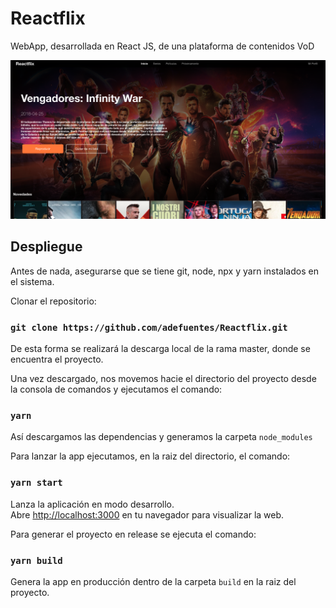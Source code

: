 # Reactflix
WebApp, desarrollada en React JS, de una plataforma de contenidos VoD

![screenshot](https://raw.githubusercontent.com/adefuentes/Reactflix/master/screenshots/home.png)

## Despliegue

Antes de nada, asegurarse que se tiene git, node, npx y yarn instalados en el sistema.

Clonar el repositorio:

### `git clone https://github.com/adefuentes/Reactflix.git`
De esta forma se realizará la descarga local de la rama master, donde se encuentra el proyecto.


Una vez descargado, nos movemos hacie el directorio del proyecto desde la consola de comandos y ejecutamos el comando:

### `yarn`

Así descargamos las dependencias y generamos la carpeta `node_modules`

Para lanzar la app ejecutamos, en la raiz del directorio, el comando:

### `yarn start`

Lanza la aplicación en modo desarrollo.<br />
Abre [http://localhost:3000](http://localhost:3000) en tu navegador para visualizar la web.

Para generar el proyecto en release se ejecuta el comando:

### `yarn build`

Genera la app en producción dentro de la carpeta `build` en la raiz del proyecto.<br />
